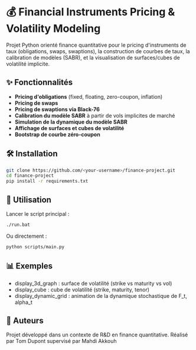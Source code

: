 # 💰 Financial Instruments Pricing & Volatility Modeling

Projet Python orienté finance quantitative pour le pricing d'instruments de taux (obligations, swaps, swaptions), la construction de courbes de taux, la calibration de modèles (SABR), et la visualisation de surfaces/cubes de volatilité implicite.

## ✨ Fonctionnalités

- **Pricing d'obligations** (fixed, floating, zero-coupon, inflation)
- **Pricing de swaps**
- **Pricing de swaptions via Black-76**
- **Calibration du modèle SABR** à partir de vols implicites de marché
- **Simulation de la dynamique du modèle SABR**
- **Affichage de surfaces et cubes de volatilité**
- **Bootstrap de courbe zéro-coupon**

## 🛠️ Installation

```bash
git clone https://github.com/<your-username>/finance-project.git
cd finance-project
pip install -r requirements.txt
```

## 🚀 Utilisation
Lancer le script principal :

```bash
./run.bat
```

Ou directement :

```bash
python scripts/main.py
```

## 📊 Exemples

- display_3d_graph : surface de volatilité (strike vs maturity vs vol)
- display_cube : cube de volatilité (strike, maturity, tenor)
- display_dynamic_grid : animation de la dynamique stochastique de F_t, alpha_t
​
## 📎 Auteurs

Projet développé dans un contexte de R&D en finance quantitative.
Réalisé par Tom Dupont supervisé par Mahdi Akkouh